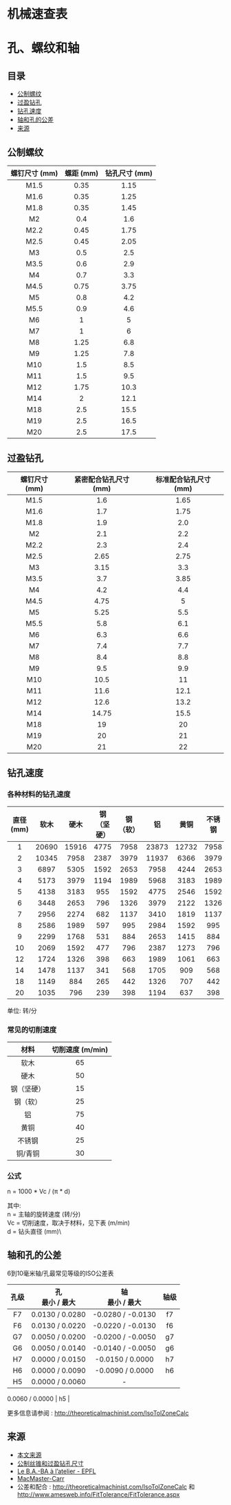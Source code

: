 # 机械速查表

# 孔、螺纹和轴

## 目录
* [公制螺纹](#公制螺纹)
* [过盈钻孔](#过盈钻孔)
* [钻孔速度](#钻孔速度)
* [轴和孔的公差](#轴和孔的公差)
* [来源](#来源)


## 公制螺纹

| 螺钉尺寸 (mm) | 螺距 (mm) | 钻孔尺寸 (mm) |
|:--------------:|:---------:|:-------------:|
| M1.5 | 0.35 | 1.15 |
| M1.6 | 0.35 | 1.25 |
| M1.8 | 0.35 | 1.45 |
| M2   | 0.4  | 1.6 |
| M2.2 | 0.45 | 1.75 |
| M2.5 | 0.45 | 2.05 |
| M3   | 0.5  | 2.5 |
| M3.5 | 0.6  | 2.9 |
| M4   | 0.7  | 3.3 |
| M4.5 | 0.75 | 3.75 |
| M5   | 0.8  | 4.2 |
| M5.5 | 0.9  | 4.6 |
| M6   | 1    | 5 |
| M7   | 1    | 6 |
| M8   | 1.25 | 6.8 |
| M9   | 1.25 | 7.8 |
| M10  | 1.5  | 8.5 |
| M11  | 1.5  | 9.5 |
| M12  | 1.75 | 10.3 |
| M14  | 2    | 12.1 |
| M18  | 2.5  | 15.5 |
| M19  | 2.5  | 16.5 |
| M20  | 2.5  | 17.5 |


## 过盈钻孔

| 螺钉尺寸 (mm) | 紧密配合钻孔尺寸 (mm) | 标准配合钻孔尺寸 (mm) |
|:--------------:|:-----------------------:|:----------------------:|
| M1.5 | 1.6   | 1.65 |
| M1.6 | 1.7   | 1.75 |
| M1.8 | 1.9   | 2.0  |
| M2   | 2.1   | 2.2  |
| M2.2 | 2.3   | 2.4  |
| M2.5 | 2.65  | 2.75 |
| M3   | 3.15  | 3.3  |
| M3.5 | 3.7   | 3.85 |
| M4   | 4.2   | 4.4  |
| M4.5 | 4.75  | 5    |
| M5   | 5.25  | 5.5  |
| M5.5 | 5.8   | 6.1  |
| M6   | 6.3   | 6.6  |
| M7   | 7.4   | 7.7  |
| M8   | 8.4   | 8.8  |
| M9   | 9.5   | 9.9  |
| M10  | 10.5  | 11   |
| M11  | 11.6  | 12.1 |
| M12  | 12.6  | 13.2 |
| M14  | 14.75 | 15.5 |
| M18  | 19    | 20   |
| M19  | 20    | 21   |
| M20  | 21    | 22   |


## 钻孔速度

### 各种材料的钻孔速度

| 直径 (mm) | 软木 | 硬木 | 钢（坚硬） | 钢（软） | 铝 | 黄铜 | 不锈钢 | 铜/青铜 |
|:--------:|:---:|:---:|:--------:|:------:|:--:|:--:|:---:|:-----:|
| 1  | 20690 | 15916 | 4775 | 7958 | 23873 | 12732 | 7958 | 9549 |
| 2  | 10345 | 7958  | 2387 | 3979 | 11937 | 6366  | 3979 | 4775 |
| 3  | 6897  | 5305  | 1592 | 2653 | 7958  | 4244  | 2653 | 3183 |
| 4  | 5173  | 3979  | 1194 | 1989 | 5968  | 3183  | 1989 | 2387 |
| 5  | 4138  | 3183  | 955  | 1592 | 4775  | 2546  | 1592 | 1910 |
| 6  | 3448  | 2653  | 796  | 1326 | 3979  | 2122  | 1326 | 1592 |
| 7  | 2956  | 2274  | 682  | 1137 | 3410  | 1819  | 1137 | 1364 |
| 8  | 2586  | 1989  | 597  | 995  | 2984  | 1592  | 995  | 1194 |
| 9  | 2299  | 1768  | 531  | 884  | 2653  | 1415  | 884  | 1061 |
| 10 | 2069  | 1592  | 477  | 796  | 2387  | 1273  | 796  | 955 |
| 12 | 1724  | 1326  | 398  | 663  | 1989  | 1061  | 663  | 796 |
| 14 | 1478  | 1137  | 341  | 568  | 1705  | 909   | 568  | 682 |
| 18 | 1149  | 884   | 265  | 442  | 1326  | 707   | 442  | 531 |
| 20 | 1035  | 796   | 239  | 398  | 1194  | 637   | 398  | 477 |

单位: 转/分


### 常见的切削速度

| 材料 | 切削速度 (m/min) |
|:----:|:--------------:|
| 软木 | 65 |
| 硬木 | 50 |
| 钢（坚硬） | 15 |
| 钢（软） | 25 |
| 铝 | 75 |
| 黄铜 | 40 |
| 不锈钢 | 25 |
| 铜/青铜 | 30 |


### 公式

n = 1000 * Vc / (π * d)

其中:\
n = 主轴的旋转速度 (转/分)\
Vc = 切削速度，取决于材料，见下表 (m/min)\
d = 钻头直径 (mm)\


## 轴和孔的公差

6到10毫米轴/孔最常见等级的ISO公差表

| 孔级 |  孔<br> 最小 / 最大 | 轴<br> 最小 / 最大 | 轴级 |
|:----:|:-----------------:|:-----------------:|:---:|
| F7 |  0.0130 / 0.0280 | -0.0280 / -0.0130 | f7 |
| F6 |  0.0130 / 0.0220 | -0.0220 / -0.0130 | f6 |
| G7 |  0.0050 / 0.0200 | -0.0200 / -0.0050 | g7 |
| G6 |  0.0050 / 0.0140 | -0.0140 / -0.0050 | g6 |
| H7 |  0.0000 / 0.0150 | -0.0150 /  0.0000 | h7 |
| H6 |  0.0000 / 0.0090 | -0.0090 /  0.0000 | h6 |
| H5 |  0.0000 / 0.0060 | -

0.0060 /  0.0000 | h5 |

更多信息请参阅 : http://theoreticalmachinist.com/IsoTolZoneCalc


## 来源

* [本文来源](https://github.com/gregsaun/maker_cheatsheet/blob/master/mechanical/holes_thread_shaft.md)
* [公制丝锥和过盈钻孔尺寸](https://littlemachineshop.com/reference/TapDrillSizes.pdf)
* [Le B.A.-BA à l’atelier - EPFL](https://sti-ateliers.epfl.ch/files/content/sites/sti-ateliers/files/atmx/documents/LeB.A-BAatelier.pdf)
* [MacMaster-Carr](https://www.mcmaster.com)
* 公差和配合 : http://theoreticalmachinist.com/IsoTolZoneCalc 和 http://www.amesweb.info/FitTolerance/FitTolerance.aspx